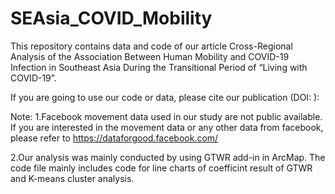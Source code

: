 # SEAsia_COVID_Mobility
This repository contains data and code of our article Cross-Regional Analysis of the Association Between Human Mobility and COVID-19 Infection in Southeast Asia During the Transitional Period of “Living with COVID-19”.

If you are going to use our code or data, please cite our publication (DOI: ):

Note: 
1.Facebook movement data used in our study are not public available. If you are interested in the movement data or any other data from facebook, please refer to https://dataforgood.facebook.com/

2.Our analysis was mainly conducted by using GTWR add-in in ArcMap. The code file mainly includes code for line charts of coefficint result of GTWR and K-means cluster analysis.
